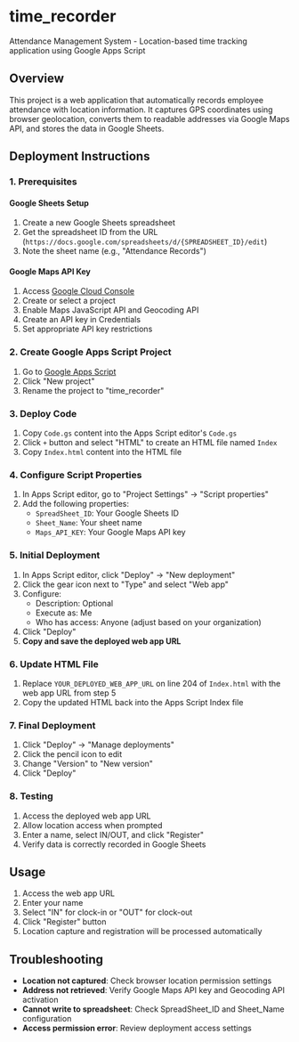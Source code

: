 # time_recorder

Attendance Management System - Location-based time tracking application using Google Apps Script

## Overview

This project is a web application that automatically records employee attendance with location information. It captures GPS coordinates using browser geolocation, converts them to readable addresses via Google Maps API, and stores the data in Google Sheets.

## Deployment Instructions

### 1. Prerequisites

#### Google Sheets Setup
1. Create a new Google Sheets spreadsheet
2. Get the spreadsheet ID from the URL (`https://docs.google.com/spreadsheets/d/{SPREADSHEET_ID}/edit`)
3. Note the sheet name (e.g., "Attendance Records")

#### Google Maps API Key
1. Access [Google Cloud Console](https://console.cloud.google.com/)
2. Create or select a project
3. Enable Maps JavaScript API and Geocoding API
4. Create an API key in Credentials
5. Set appropriate API key restrictions

### 2. Create Google Apps Script Project

1. Go to [Google Apps Script](https://script.google.com/)
2. Click "New project"
3. Rename the project to "time_recorder"

### 3. Deploy Code

1. Copy `Code.gs` content into the Apps Script editor's `Code.gs`
2. Click `+` button and select "HTML" to create an HTML file named `Index`
3. Copy `Index.html` content into the HTML file

### 4. Configure Script Properties

1. In Apps Script editor, go to "Project Settings" → "Script properties"
2. Add the following properties:
   - `SpreadSheet_ID`: Your Google Sheets ID
   - `Sheet_Name`: Your sheet name
   - `Maps_API_KEY`: Your Google Maps API key

### 5. Initial Deployment

1. In Apps Script editor, click "Deploy" → "New deployment"
2. Click the gear icon next to "Type" and select "Web app"
3. Configure:
   - Description: Optional
   - Execute as: Me
   - Who has access: Anyone (adjust based on your organization)
4. Click "Deploy"
5. **Copy and save the deployed web app URL**

### 6. Update HTML File

1. Replace `YOUR_DEPLOYED_WEB_APP_URL` on line 204 of `Index.html` with the web app URL from step 5
2. Copy the updated HTML back into the Apps Script Index file

### 7. Final Deployment

1. Click "Deploy" → "Manage deployments"
2. Click the pencil icon to edit
3. Change "Version" to "New version"
4. Click "Deploy"

### 8. Testing

1. Access the deployed web app URL
2. Allow location access when prompted
3. Enter a name, select IN/OUT, and click "Register"
4. Verify data is correctly recorded in Google Sheets

## Usage

1. Access the web app URL
2. Enter your name
3. Select "IN" for clock-in or "OUT" for clock-out
4. Click "Register" button
5. Location capture and registration will be processed automatically

## Troubleshooting

- **Location not captured**: Check browser location permission settings
- **Address not retrieved**: Verify Google Maps API key and Geocoding API activation
- **Cannot write to spreadsheet**: Check SpreadSheet_ID and Sheet_Name configuration
- **Access permission error**: Review deployment access settings